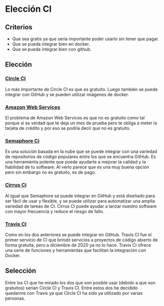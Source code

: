 # Elección CI

## Criterios

- Que sea gratis ya que sería importante poder usarlo sin tener que pagar.
- Que se pueda integrar bien en docker.
- Que se pueda integrar bien con github.

## Elección

### [Circle CI](https://circleci.com/)
Lo más importante de Circle CI es que es gratuito. Luego también se puede integrar con GitHub y se pueden utilizar imágenes de docker.

### [Amazon Web Services](https://aws.amazon.com/es/codepipeline/)
El problema de Amazon Web Services es que no es gratuito como tal porque si es verdad que te deja un mes de prueba pero te obliga a meter la tarjeta de crédito y por eso se podría decir que no es gratuito.

### [Semaphore Ci](https://semaphoreci.com/)
Es una solución basada en la nube que se puede integrar con una variedad de repositorios de código populares entre los que se encuentra GitHub. Es una herramienta potente que puede ayudarte a mejorar la calidad y la fiabilidad de tu software. Al verlo parece que es una muy buena opción pero sin embargo no es gratuito, es de pago.

### [Cirrus Ci](https://cirrus-ci.org/)
Al igual que Semaphore se puede integrar en GitHub y está diseñado para ser fácil de usar y flexible, y se puede utilizar para automatizar una amplia variedad de tareas de CI.  Cirrus CI puede ayudar a lanzar nuestro software con mayor frecuencia y reduce el riesgo de fallo.

### [Travis CI](https://www.travis-ci.com/)
Como en los dos anteriores se puede integrar en GitHub. Travis CI fue el primer servicio de CI que brindó servicios a proyectos de código abierto de forma gratuita, pero a diciembre de 2020 ya no lo hace. Travis CI ofrece una serie de funciones y herramientas que facilitan la integración con Docker.

## Selección

Entre los CI que he mirado los dos que son posible usar (debido a que son gratuitos) serían Circle CI y Travis CI. Entre estos dos he decidido quedarme con Travis ya que Circle CI ha sido ya utilizado por varias personas.